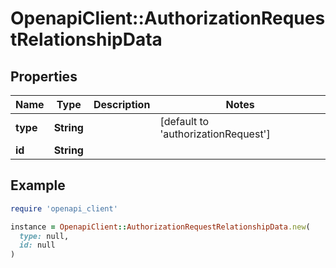 # OpenapiClient::AuthorizationRequestRelationshipData

## Properties

| Name | Type | Description | Notes |
| ---- | ---- | ----------- | ----- |
| **type** | **String** |  | [default to &#39;authorizationRequest&#39;] |
| **id** | **String** |  |  |

## Example

```ruby
require 'openapi_client'

instance = OpenapiClient::AuthorizationRequestRelationshipData.new(
  type: null,
  id: null
)
```

